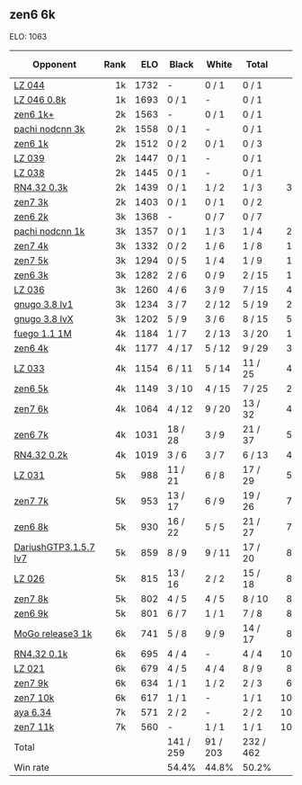 ## zen6 6k ##

ELO: 1063

Opponent | Rank | ELO | Black | White | Total | Win rate
---------|-----:|----:|-------|-------|-------|-------:
[LZ 044](LZ%20044.md) | 1k | 1732 | - | 0 / 1 | 0 / 1 | 0.0%
[LZ 046 0.8k](LZ%20046%200.8k.md) | 1k | 1693 | 0 / 1 | - | 0 / 1 | 0.0%
[zen6 1k+](zen6%201k+.md) | 2k | 1563 | - | 0 / 1 | 0 / 1 | 0.0%
[pachi nodcnn 3k](pachi%20nodcnn%203k.md) | 2k | 1558 | 0 / 1 | - | 0 / 1 | 0.0%
[zen6 1k](zen6%201k.md) | 2k | 1512 | 0 / 2 | 0 / 1 | 0 / 3 | 0.0%
[LZ 039](LZ%20039.md) | 2k | 1447 | 0 / 1 | - | 0 / 1 | 0.0%
[LZ 038](LZ%20038.md) | 2k | 1445 | 0 / 1 | - | 0 / 1 | 0.0%
[RN4.32 0.3k](RN4.32%200.3k.md) | 2k | 1439 | 0 / 1 | 1 / 2 | 1 / 3 | 33.3%
[zen7 3k](zen7%203k.md) | 2k | 1403 | 0 / 1 | 0 / 1 | 0 / 2 | 0.0%
[zen6 2k](zen6%202k.md) | 3k | 1368 | - | 0 / 7 | 0 / 7 | 0.0%
[pachi nodcnn 1k](pachi%20nodcnn%201k.md) | 3k | 1357 | 0 / 1 | 1 / 3 | 1 / 4 | 25.0%
[zen7 4k](zen7%204k.md) | 3k | 1332 | 0 / 2 | 1 / 6 | 1 / 8 | 12.5%
[zen7 5k](zen7%205k.md) | 3k | 1294 | 0 / 5 | 1 / 4 | 1 / 9 | 11.1%
[zen6 3k](zen6%203k.md) | 3k | 1282 | 2 / 6 | 0 / 9 | 2 / 15 | 13.3%
[LZ 036](LZ%20036.md) | 3k | 1260 | 4 / 6 | 3 / 9 | 7 / 15 | 46.7%
[gnugo 3.8 lv1](gnugo%203.8%20lv1.md) | 3k | 1234 | 3 / 7 | 2 / 12 | 5 / 19 | 26.3%
[gnugo 3.8 lvX](gnugo%203.8%20lvX.md) | 3k | 1202 | 5 / 9 | 3 / 6 | 8 / 15 | 53.3%
[fuego 1.1 1M](fuego%201.1%201M.md) | 4k | 1184 | 1 / 7 | 2 / 13 | 3 / 20 | 15.0%
[zen6 4k](zen6%204k.md) | 4k | 1177 | 4 / 17 | 5 / 12 | 9 / 29 | 31.0%
[LZ 033](LZ%20033.md) | 4k | 1154 | 6 / 11 | 5 / 14 | 11 / 25 | 44.0%
[zen6 5k](zen6%205k.md) | 4k | 1149 | 3 / 10 | 4 / 15 | 7 / 25 | 28.0%
[zen7 6k](zen7%206k.md) | 4k | 1064 | 4 / 12 | 9 / 20 | 13 / 32 | 40.6%
[zen6 7k](zen6%207k.md) | 4k | 1031 | 18 / 28 | 3 / 9 | 21 / 37 | 56.8%
[RN4.32 0.2k](RN4.32%200.2k.md) | 4k | 1019 | 3 / 6 | 3 / 7 | 6 / 13 | 46.2%
[LZ 031](LZ%20031.md) | 5k | 988 | 11 / 21 | 6 / 8 | 17 / 29 | 58.6%
[zen7 7k](zen7%207k.md) | 5k | 953 | 13 / 17 | 6 / 9 | 19 / 26 | 73.1%
[zen6 8k](zen6%208k.md) | 5k | 930 | 16 / 22 | 5 / 5 | 21 / 27 | 77.8%
[DariushGTP3.1.5.7 lv7](DariushGTP3.1.5.7%20lv7.md) | 5k | 859 | 8 / 9 | 9 / 11 | 17 / 20 | 85.0%
[LZ 026](LZ%20026.md) | 5k | 815 | 13 / 16 | 2 / 2 | 15 / 18 | 83.3%
[zen7 8k](zen7%208k.md) | 5k | 802 | 4 / 5 | 4 / 5 | 8 / 10 | 80.0%
[zen6 9k](zen6%209k.md) | 5k | 801 | 6 / 7 | 1 / 1 | 7 / 8 | 87.5%
[MoGo release3 1k](MoGo%20release3%201k.md) | 6k | 741 | 5 / 8 | 9 / 9 | 14 / 17 | 82.4%
[RN4.32 0.1k](RN4.32%200.1k.md) | 6k | 695 | 4 / 4 | - | 4 / 4 | 100.0%
[LZ 021](LZ%20021.md) | 6k | 679 | 4 / 5 | 4 / 4 | 8 / 9 | 88.9%
[zen7 9k](zen7%209k.md) | 6k | 634 | 1 / 1 | 1 / 2 | 2 / 3 | 66.7%
[zen7 10k](zen7%2010k.md) | 6k | 617 | 1 / 1 | - | 1 / 1 | 100.0%
[aya 6.34](aya%206.34.md) | 7k | 571 | 2 / 2 | - | 2 / 2 | 100.0%
[zen7 11k](zen7%2011k.md) | 7k | 560 | - | 1 / 1 | 1 / 1 | 100.0%
Total | | | 141 / 259 | 91 / 203 | 232 / 462 | 
Win rate| | | 54.4% | 44.8% | 50.2% | 
